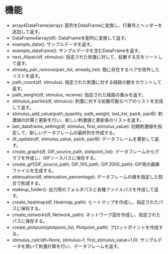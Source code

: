 # 機能

- array4DataFrame(array): 配列をDataFrameに変換し、行番号とヘッダーを追加して返す。
- DataFrame4array(df): DataFrameを配列に変換して返す。
- example_data(): サンプルデータを返す。
- example_dataframe(): サンプルデータを含むDataFrameを返す。
- next_Allpair(df, stimulus): 指定された刺激に対して、拡散する先をソートして返す。
- already_pair_remove(pair_list, already_list): 既に存在するペアを除外したリストを返す。
- path_count(df, stimulus): 指定された刺激に対する経路の数をカウントして返す。
- path_weight(df, stimulus, receive): 指定された経路の重みを返す。
- stimulus_pairlist(df, stimulus): 刺激に対する拡散可能なペアのリストを生成して返す。
- stimulus_add_value(path_quantity, path_weight, last_list, pairA, pairB): 刺激値の計算と更新を行い、新しい刺激値と更新後のリストを返す。
- last_dataframe_setting(df, stimulus, first_stimulus_value): 初期刺激値を指定して、新しいデータフレームの最終列を作成する。
- df_update(df, stimulus_value, pairA, pairB): データフレームを更新して返す。
- create_graph(df, GIF_source_path, plotpoint_list): データフレームからグラフを作成し、GIFソースパスに保存する。
- create_gif(GIF_source_path, GIF_100_path, GIF_1000_path): GIF用の画像ファイルを生成する。
- attenuation(df, attenuation_percentage): データフレームの値を指定した割合で削減する。
- makeup_folder(): 出力用のフォルダパスと各種ファイルパスを作成して返す。
- create_heatmap(df, Heatmap_path): ヒートマップを作成し、指定されたパスに保存する。
- create_network(df, Network_path): ネットワーク図を作成し、指定されたパスに保存する。
- create_plotpoint(plotpoint_list, Plotpoint_path): プロットポイントを作成する。
- stimulus_calc(df=None, stimulus=1, first_stimulus_value=1.0): サンプルデータを用いて刺激計算を行い、データフレームを返す。
